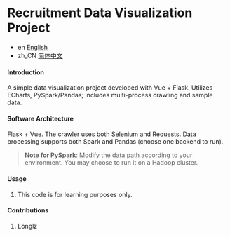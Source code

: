 # Recruitment Data Visualization Project
- en [English](README.en.md)
- zh_CN [简体中文](README.md)
#### Introduction

A simple data visualization project developed with Vue + Flask. Utilizes ECharts, PySpark/Pandas; includes multi-process crawling and sample data.

#### Software Architecture

Flask + Vue. The crawler uses both Selenium and Requests. Data processing supports both Spark and Pandas (choose one backend to run).

> **Note for PySpark**: Modify the data path according to your environment. You may choose to run it on a Hadoop cluster.

#### Usage

1. This code is for learning purposes only.

#### Contributions

1. Longlz
